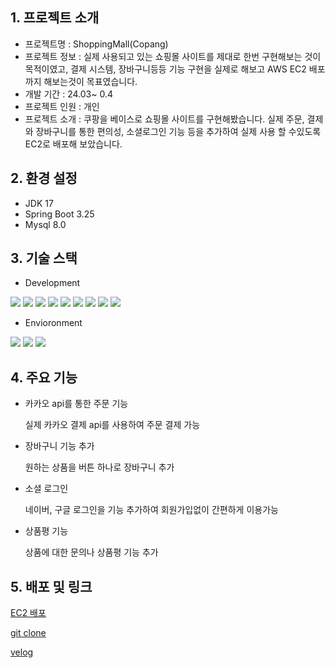 ## 1. 프로젝트 소개

* 프로젝트명 : ShoppingMall(Copang)
* 프로젝트 정보 : 실제 사용되고 있는 쇼핑몰 사이트를 제대로 한번 구현해보는 것이 목적이였고, 결제 시스템, 장바구니등등 기능 구현을 실제로 해보고 AWS EC2 배포까지 해보는것이 목표였습니다.
* 개발 기간 : 24.03~ 0.4 
* 프로젝트 인원 : 개인
* 프로젝트 소개 : 쿠팡을 베이스로 쇼핑몰 사이트를 구현해봤습니다. 실제 주문, 결제와 장바구니를 통한 편의성, 소셜로그인 기능 등을 추가하여 실제 사용 할 수있도록 EC2로 배포해 보았습니다.


## 2. 환경 설정

* JDK 17
* Spring Boot 3.25
* Mysql 8.0


## 3. 기술 스택

* Development
  
<img src="https://img.shields.io/badge/html5-E34F26?style=for-the-badge&logo=html5&logoColor=white"> <img src="https://img.shields.io/badge/JPA-8181F7?style=for-the-badge&logo=spring&logoColor=white">
<img src="https://img.shields.io/badge/QueryDsl-8181F7?style=for-the-badge&logo=spring&logoColor=white">
<img src="https://img.shields.io/badge/RESTful API-00BFFF?style=for-the-badge&logo=spring&logoColor=white">
<img src="https://img.shields.io/badge/Spirng Security-31B404?style=for-the-badge&logo=springsecurity&logoColor=white">
<img src="https://img.shields.io/badge/OAuth2-F3F781?style=for-the-badge&logo=auth0&logoColor=white">
<img src="https://img.shields.io/badge/aws ec2-848484?style=for-the-badge&logo=amazonec2&logoColor=white">
<img src="https://img.shields.io/badge/aws rds-FA58AC?style=for-the-badge&logo=amazonrds&logoColor=white">
<img src="https://img.shields.io/badge/aws s3-8258FA?style=for-the-badge&logo=amazons3&logoColor=white">

* Envioronment
  
<img src="https://img.shields.io/badge/visualstudio-848484?style=for-the-badge&logo=visualstudiocode&logoColor=white"> <img src="https://img.shields.io/badge/springboot-FA58AC?style=for-the-badge&logo=springboot&logoColor=white">
<img src="https://img.shields.io/badge/Postman-8258FA?style=for-the-badge&logo=spring&logoColor=white">

## 4. 주요 기능

* 카카오 api를 통한 주문 기능
  
    실제 카카오 결제 api를 사용하여 주문 결제 가능

* 장바구니 기능 추가
  
    원하는 상품을 버튼 하나로 장바구니 추가

* 소셜 로그인

    네이버, 구글 로그인을 기능 추가하여 회원가입없이 간편하게 이용가능

* 상품평 기능
  
    상품에 대한 문의나 상품평 기능 추가

## 5. 배포 및 링크 

[EC2 배포](http://copang.n-e.kr/) 

[git clone](https://github.com/hbyung/shopping_mall.git)

[velog](https://velog.io/@god0478/posts)

